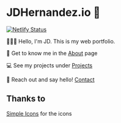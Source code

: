 # JDHernandez.io :robot:

[![Netlify Status](https://api.netlify.com/api/v1/badges/3785049e-6730-484e-bfbc-da6fd767157a/deploy-status)](https://app.netlify.com/sites/mellifluous-peony-b987fd/deploys)

:wave::technologist:
Hello, I'm JD. This is my web portfolio.

:scroll:
Get to know me in the [About](https://jdhrnndz.github.io/about) page

:computer:
See my projects under [Projects](https://jdhrnndz.github.io/projects)

:email:
Reach out and say hello! [Contact](https://jdhrnndz.github.io/contact)

## Thanks to

[Simple Icons](https://simpleicons.org/) for the icons
